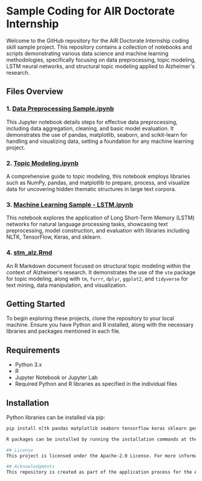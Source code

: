 # Sample Coding for AIR Doctorate Internship

Welcome to the GitHub repository for the AIR Doctorate Internship coding skill sample project. This repository contains a collection of notebooks and scripts demonstrating various data science and machine learning methodologies, specifically focusing on data preprocessing, topic modeling, LSTM neural networks, and structural topic modeling applied to Alzheimer's research.

## Files Overview

### 1. [Data Preprocessing Sample.ipynb](Data%20Preprocessing%20Sample.ipynb)
This Jupyter notebook details steps for effective data preprocessing, including data aggregation, cleaning, and basic model evaluation. It demonstrates the use of pandas, matplotlib, seaborn, and scikit-learn for handling and visualizing data, setting a foundation for any machine learning project.

### 2. [Topic Modeling.ipynb](Topic%20Modeling.ipynb)
A comprehensive guide to topic modeling, this notebook employs libraries such as NumPy, pandas, and matplotlib to prepare, process, and visualize data for uncovering hidden thematic structures in large text corpora.

### 3. [Machine Learning Sample - LSTM.ipynb](Machine%20Learning%20Sample%20-%20LSTM.ipynb)
This notebook explores the application of Long Short-Term Memory (LSTM) networks for natural language processing tasks, showcasing text preprocessing, model construction, and evaluation with libraries including NLTK, TensorFlow, Keras, and sklearn.

### 4. [stm_alz.Rmd](stm_alz.Rmd)
An R Markdown document focused on structural topic modeling within the context of Alzheimer's research. It demonstrates the use of the `stm` package for topic modeling, along with `tm`, `furrr`, `dplyr`, `ggplot2`, and `tidyverse` for text mining, data manipulation, and visualization.

## Getting Started

To begin exploring these projects, clone the repository to your local machine. Ensure you have Python and R installed, along with the necessary libraries and packages mentioned in each file.

## Requirements

- Python 3.x
- R
- Jupyter Notebook or Jupyter Lab
- Required Python and R libraries as specified in the individual files

## Installation

Python libraries can be installed via pip:
```bash
pip install nltk pandas matplotlib seaborn tensorflow keras sklearn gensim swifter

R packages can be installed by running the installation commands at the beginning of the stm_alz.Rmd file in an R environment.

## License
This project is licensed under the Apache-2.0 License. For more information, please see the LICENSE file in this repository.

## Acknowledgments
This repository is created as part of the application process for the AIR Doctorate Internship. It represents a concerted effort to showcase a range of coding skills and methodologies in data science and machine learning.
